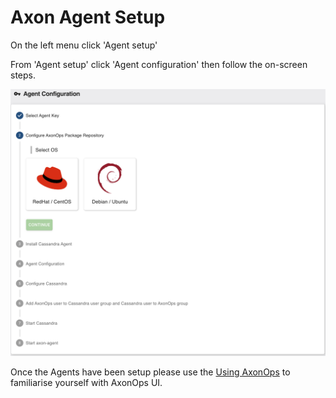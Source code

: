 # Axon Agent Setup

On the left menu click 'Agent setup'

From 'Agent setup' click 'Agent configuration' then follow the on-screen steps.

![](agent_steps.png)

Once the Agents have been setup please use the [Using AxonOps](/cluster/cluster-overview/) to familiarise yourself with AxonOps UI.
